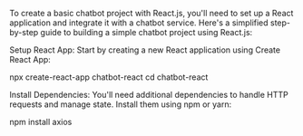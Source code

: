 To create a basic chatbot project with React.js, you'll need to set up a React application and integrate it with a chatbot service. Here's a simplified step-by-step guide to building a simple chatbot project using React.js:

Setup React App:
Start by creating a new React application using Create React App:



npx create-react-app chatbot-react
cd chatbot-react

Install Dependencies:
You'll need additional dependencies to handle HTTP requests and manage state. Install them using npm or yarn:



npm install axios
